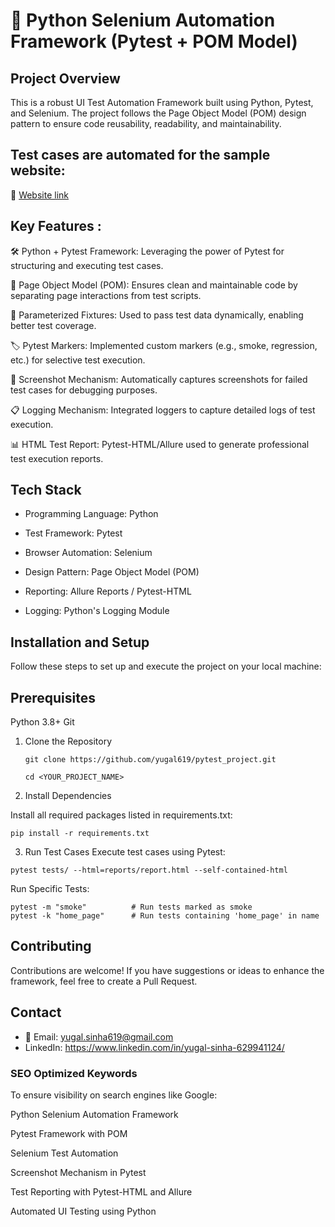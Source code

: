 
# 🚀 Python Selenium Automation Framework (Pytest + POM Model)

## Project Overview
This is a robust UI Test Automation Framework built using Python, Pytest, and Selenium. The project follows the Page Object Model (POM) design pattern to ensure code reusability, readability, and maintainability.

## Test cases are automated for the sample website:
🔗 [Website link](https://testpages.eviltester.com/styled/index.html)

## Key Features :
🛠️ Python + Pytest Framework: Leveraging the power of Pytest for structuring and executing test cases.

📄 Page Object Model (POM): Ensures clean and maintainable code by separating page interactions from test scripts.

🧪 Parameterized Fixtures: Used to pass test data dynamically, enabling better test coverage.

🏷️ Pytest Markers: Implemented custom markers (e.g., smoke, regression, etc.) for selective test execution.

📸 Screenshot Mechanism: Automatically captures screenshots for failed test cases for debugging purposes.

📋 Logging Mechanism: Integrated loggers to capture detailed logs of test execution.

📊 HTML Test Report: Pytest-HTML/Allure used to generate professional test execution reports.

## Tech Stack

- Programming Language: Python

- Test Framework: Pytest

- Browser Automation: Selenium

- Design Pattern: Page Object Model (POM)

- Reporting: Allure Reports / Pytest-HTML

- Logging: Python's Logging Module

## Installation and Setup
Follow these steps to set up and execute the project on your local machine:

## Prerequisites
Python 3.8+
Git

1. Clone the Repository
   ```
   git clone https://github.com/yugal619/pytest_project.git

   cd <YOUR_PROJECT_NAME>
   ```
3. Install Dependencies

Install all required packages listed in requirements.txt:

```pip install -r requirements.txt```


3. Run Test Cases
Execute test cases using Pytest:
```
pytest tests/ --html=reports/report.html --self-contained-html
```
Run Specific Tests:

```
pytest -m "smoke"          # Run tests marked as smoke
pytest -k "home_page"      # Run tests containing 'home_page' in name
```

## Contributing
Contributions are welcome! If you have suggestions or ideas to enhance the framework, feel free to create a Pull Request.

## Contact

- 📧 Email: yugal.sinha619@gmail.com
- LinkedIn: https://www.linkedin.com/in/yugal-sinha-629941124/

### SEO Optimized Keywords
To ensure visibility on search engines like Google:

Python Selenium Automation Framework

Pytest Framework with POM

Selenium Test Automation

Screenshot Mechanism in Pytest

Test Reporting with Pytest-HTML and Allure

Automated UI Testing using Python
